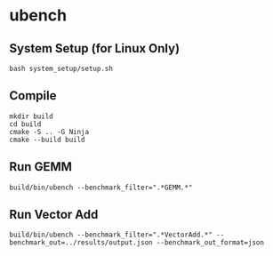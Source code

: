 # ubench

## System Setup (for Linux Only)

```
bash system_setup/setup.sh
```

## Compile

```
mkdir build
cd build
cmake -S .. -G Ninja
cmake --build build
```

## Run GEMM

```
build/bin/ubench --benchmark_filter=".*GEMM.*"
```

## Run Vector Add

```
build/bin/ubench --benchmark_filter=".*VectorAdd.*" --benchmark_out=../results/output.json --benchmark_out_format=json
```
